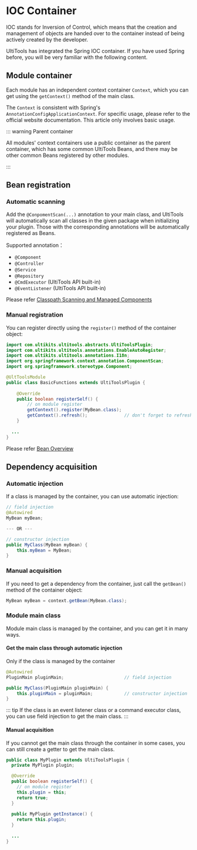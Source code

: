 # IOC Container

IOC stands for Inversion of Control, which means that the creation and management of objects are handed over to the container instead of being actively created by the developer.

UltiTools has integrated the Spring IOC container. If you have used Spring before, you will be very familiar with the following content.

## Module container

Each module has an independent context container `Context`, which you can get using the `getContext()` method of the main class.

The `Context` is consistent with Spring's `AnnotationConfigApplicationContext`. For specific usage, please refer to the official website documentation. This article only involves basic usage.

::: warning Parent container

All modules' context containers use a public container as the parent container, which has some common UltiTools Beans, and there may be other common Beans registered by other modules.

:::

## Bean registration

### Automatic scanning
Add the `@ConpomentScan(...)` annotation to your main class, and UltiTools will automatically scan all classes in the given package when initializing your plugin. Those with the corresponding annotations will be automatically registered as Beans.

Supported annotation：
- `@Component`
- `@Controller`
- `@Service`
- `@Repository`
- `@CmdExecutor` (UltiTools API built-in)
- `@EventListener` (UltiTools API built-in)

Please refer [Classpath Scanning and Managed Components](https://docs.spring.io/spring-framework/reference/core/beans/classpath-scanning.html)

### Manual registration

You can register directly using the `register()` method of the container object:

```java "MyBean.java"
import com.ultikits.ultitools.abstracts.UltiToolsPlugin;
import com.ultikits.ultitools.annotations.EnableAutoRegister;
import com.ultikits.ultitools.annotations.I18n;
import org.springframework.context.annotation.ComponentScan;
import org.springframework.stereotype.Component;

@UltToolsModule
public class BasicFunctions extends UltiToolsPlugin {
    
    @Override
    public boolean registerSelf() {
        // on module register
        getContext().register(MyBean.class);
        getContext().refresh();              // don't forget to refresh context
    }
  
  ...
}
```

Please refer [Bean Overview](https://docs.spring.io/spring-framework/reference/core/beans/definition.html)

## Dependency acquisition

### Automatic injection

If a class is managed by the container, you can use automatic injection:

```java
// field injection
@Autowired
MyBean myBean;                  

--- OR ---

// constructor injection
public MyClass(MyBean myBean) {
    this.myBean = MyBean;       
}
```

### Manual acquisition

If you need to get a dependency from the container, just call the `getBean()` method of the container object:

```java
MyBean myBean = context.getBean(MyBean.class);
```

### Module main class

Module main class is managed by the container, and you can get it in many ways.

#### Get the main class through automatic injection

Only if the class is managed by the container

```java
@Autowired
PluginMain pluginMain;                       // field injection

public MyClass(PluginMain pluginMain) {
    this.pluginMain = pluginMain;            // constructor injection
}
```

::: tip
If the class is an event listener class or a command executor class, you can use field injection to get the main class.
:::

#### Manual acquisition

If you cannot get the main class through the container in some cases, you can still create a getter to get the main class.

```java
public class MyPlugin extends UltiToolsPlugin {
  private MyPlugin plugin;

  @Override
  public boolean registerSelf() {
    // on module register
    this.plugin = this;
    return true;
  }
  
  public MyPlugin getInstance() {
    return this.plugin;
  }
  
  ...
}
```

